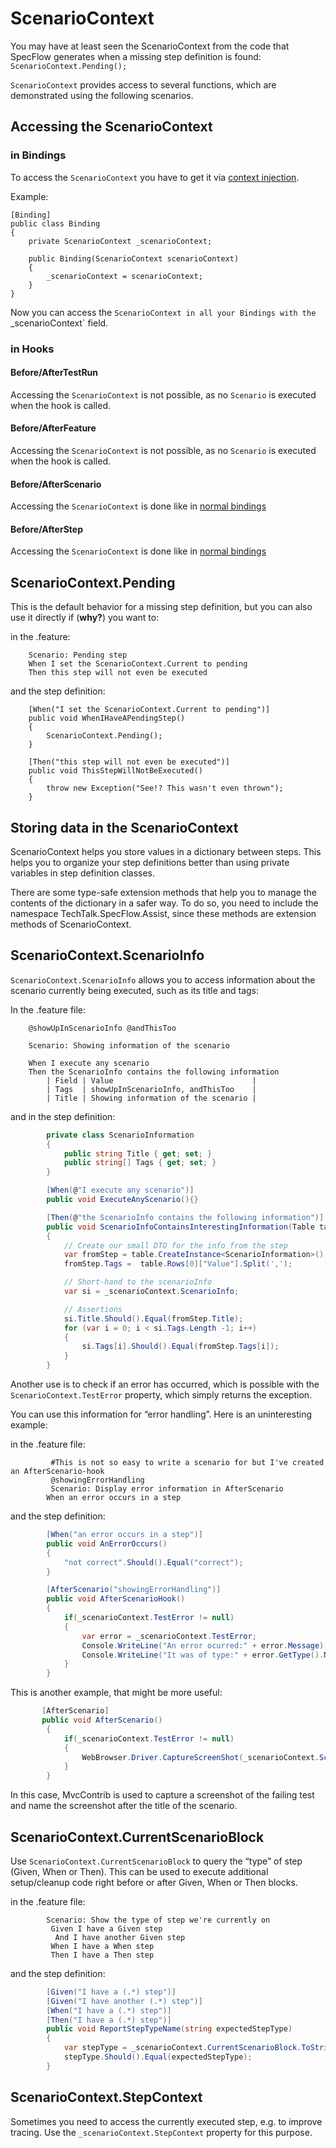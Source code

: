 # ScenarioContext

You may have at least seen the ScenarioContext from the code that SpecFlow generates when a missing step definition is found: `ScenarioContext.Pending();`

`ScenarioContext` provides access to several functions, which are demonstrated using the following scenarios.

## Accessing the ScenarioContext

### in Bindings

To access the `ScenarioContext` you have to get it via [context injection](Context-Injection.md).

Example: 

```
[Binding]
public class Binding
{
	private ScenarioContext _scenarioContext;

    public Binding(ScenarioContext scenarioContext)
    {
		_scenarioContext = scenarioContext;
    }
}

```

Now you can access the `ScenarioContext in all your Bindings with the `_scenarioContext` field.

### in Hooks

#### Before/AfterTestRun

Accessing the `ScenarioContext` is not possible, as no `Scenario` is executed when the hook is called.

#### Before/AfterFeature

Accessing the `ScenarioContext` is not possible, as no `Scenario` is executed when the hook is called.

#### Before/AfterScenario

Accessing the `ScenarioContext` is done like in [normal bindings](#in-Bindings)

#### Before/AfterStep

Accessing the `ScenarioContext` is done like in [normal bindings](#in-Bindings)



## ScenarioContext.Pending

This is the default behavior for a missing step definition, but you can also use it directly if (**why?**) you want to:

in the .feature:

        Scenario: Pending step
	    When I set the ScenarioContext.Current to pending
	    Then this step will not even be executed

and the step definition:

        [When("I set the ScenarioContext.Current to pending")]
        public void WhenIHaveAPendingStep()
        {
            ScenarioContext.Pending();
        }

        [Then("this step will not even be executed")]
        public void ThisStepWillNotBeExecuted()
        {
            throw new Exception("See!? This wasn't even thrown");
        }




## Storing data in the ScenarioContext

ScenarioContext helps you store values in a dictionary between steps. This helps you to organize your step definitions better than using private variables in step definition classes.

There are some type-safe extension methods that help you to manage the contents of the dictionary in a safer way. To do so, you need to include the namespace TechTalk.SpecFlow.Assist, since these methods are extension methods of ScenarioContext.

## ScenarioContext.ScenarioInfo

`ScenarioContext.ScenarioInfo` allows  you to access information about the scenario currently being executed, such as its title and tags:

In the .feature file:

``` gherkin
    @showUpInScenarioInfo @andThisToo
    
    Scenario: Showing information of the scenario
	
    When I execute any scenario
	Then the ScenarioInfo contains the following information
		| Field | Value                               |
		| Tags  | showUpInScenarioInfo, andThisToo    |
		| Title | Showing information of the scenario |
```

and in the step definition:

``` csharp
        private class ScenarioInformation
        {
            public string Title { get; set; }
            public string[] Tags { get; set; }
        }

        [When(@"I execute any scenario")]
        public void ExecuteAnyScenario(){}

        [Then(@"the ScenarioInfo contains the following information")]
        public void ScenarioInfoContainsInterestingInformation(Table table)
        {
            // Create our small DTO for the info from the step
            var fromStep = table.CreateInstance<ScenarioInformation>();
            fromStep.Tags =  table.Rows[0]["Value"].Split(',');

            // Short-hand to the scenarioInfo
            var si = _scenarioContext.ScenarioInfo;

            // Assertions
            si.Title.Should().Equal(fromStep.Title);
            for (var i = 0; i < si.Tags.Length -1; i++)
            {
                si.Tags[i].Should().Equal(fromStep.Tags[i]);
            }
        }
```

Another use is to check if an error has occurred, which is possible with the `ScenarioContext.TestError` property, which simply returns the exception.

You can use this information for “error handling”. Here is an uninteresting example:

in the .feature file:

``` gherkin
         #This is not so easy to write a scenario for but I've created an AfterScenario-hook
         @showingErrorHandling 
         Scenario: Display error information in AfterScenario
	    When an error occurs in a step

```

and the step definition:

``` csharp
        [When("an error occurs in a step")]
        public void AnErrorOccurs()
        {
            "not correct".Should().Equal("correct");
        }

        [AfterScenario("showingErrorHandling")]
        public void AfterScenarioHook()
        {
            if(_scenarioContext.TestError != null)
            {
                var error = _scenarioContext.TestError;
                Console.WriteLine("An error ocurred:" + error.Message);
                Console.WriteLine("It was of type:" + error.GetType().Name);
            }
        }
```

This is another example, that might be more useful:

``` csharp
       [AfterScenario]
       public void AfterScenario()
        {
            if(_scenarioContext.TestError != null)
            {
                WebBrowser.Driver.CaptureScreenShot(_scenarioContext.ScenarioInfo.Title);
            }
        }
```

In this case, MvcContrib is used to capture a screenshot of the failing test and name the screenshot after the title of the scenario.


## ScenarioContext.CurrentScenarioBlock

Use `ScenarioContext.CurrentScenarioBlock` to query the “type” of step (Given, When or Then). This can be used to execute additional setup/cleanup code right before or after Given, When or Then blocks.

in the .feature file:

``` gherkin
        Scenario: Show the type of step we're currently on
	     Given I have a Given step
		  And I have another Given step
	     When I have a When step
	     Then I have a Then step
```

and the step definition:

``` csharp
        [Given("I have a (.*) step")]
        [Given("I have another (.*) step")]
        [When("I have a (.*) step")]
        [Then("I have a (.*) step")]
        public void ReportStepTypeName(string expectedStepType)
        {
            var stepType = _scenarioContext.CurrentScenarioBlock.ToString();
            stepType.Should().Equal(expectedStepType);
        }
```

## ScenarioContext.StepContext

Sometimes you need to access the currently executed step, e.g. to improve tracing. Use the `_scenarioContext.StepContext` property for this purpose.